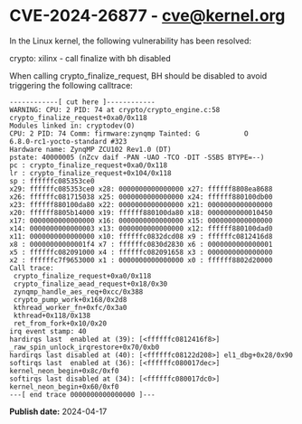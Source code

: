 # CVE-2024-26877 - cve@kernel.org

In the Linux kernel, the following vulnerability has been resolved:

crypto: xilinx - call finalize with bh disabled

When calling crypto_finalize_request, BH should be disabled to avoid
triggering the following calltrace:

    ------------[ cut here ]------------
    WARNING: CPU: 2 PID: 74 at crypto/crypto_engine.c:58 crypto_finalize_request+0xa0/0x118
    Modules linked in: cryptodev(O)
    CPU: 2 PID: 74 Comm: firmware:zynqmp Tainted: G           O       6.8.0-rc1-yocto-standard #323
    Hardware name: ZynqMP ZCU102 Rev1.0 (DT)
    pstate: 40000005 (nZcv daif -PAN -UAO -TCO -DIT -SSBS BTYPE=--)
    pc : crypto_finalize_request+0xa0/0x118
    lr : crypto_finalize_request+0x104/0x118
    sp : ffffffc085353ce0
    x29: ffffffc085353ce0 x28: 0000000000000000 x27: ffffff8808ea8688
    x26: ffffffc081715038 x25: 0000000000000000 x24: ffffff880100db00
    x23: ffffff880100da80 x22: 0000000000000000 x21: 0000000000000000
    x20: ffffff8805b14000 x19: ffffff880100da80 x18: 0000000000010450
    x17: 0000000000000000 x16: 0000000000000000 x15: 0000000000000000
    x14: 0000000000000003 x13: 0000000000000000 x12: ffffff880100dad0
    x11: 0000000000000000 x10: ffffffc0832dcd08 x9 : ffffffc0812416d8
    x8 : 00000000000001f4 x7 : ffffffc0830d2830 x6 : 0000000000000001
    x5 : ffffffc082091000 x4 : ffffffc082091658 x3 : 0000000000000000
    x2 : ffffffc7f9653000 x1 : 0000000000000000 x0 : ffffff8802d20000
    Call trace:
     crypto_finalize_request+0xa0/0x118
     crypto_finalize_aead_request+0x18/0x30
     zynqmp_handle_aes_req+0xcc/0x388
     crypto_pump_work+0x168/0x2d8
     kthread_worker_fn+0xfc/0x3a0
     kthread+0x118/0x138
     ret_from_fork+0x10/0x20
    irq event stamp: 40
    hardirqs last  enabled at (39): [<ffffffc0812416f8>] _raw_spin_unlock_irqrestore+0x70/0xb0
    hardirqs last disabled at (40): [<ffffffc08122d208>] el1_dbg+0x28/0x90
    softirqs last  enabled at (36): [<ffffffc080017dec>] kernel_neon_begin+0x8c/0xf0
    softirqs last disabled at (34): [<ffffffc080017dc0>] kernel_neon_begin+0x60/0xf0
    ---[ end trace 0000000000000000 ]---

**Publish date:** 2024-04-17
